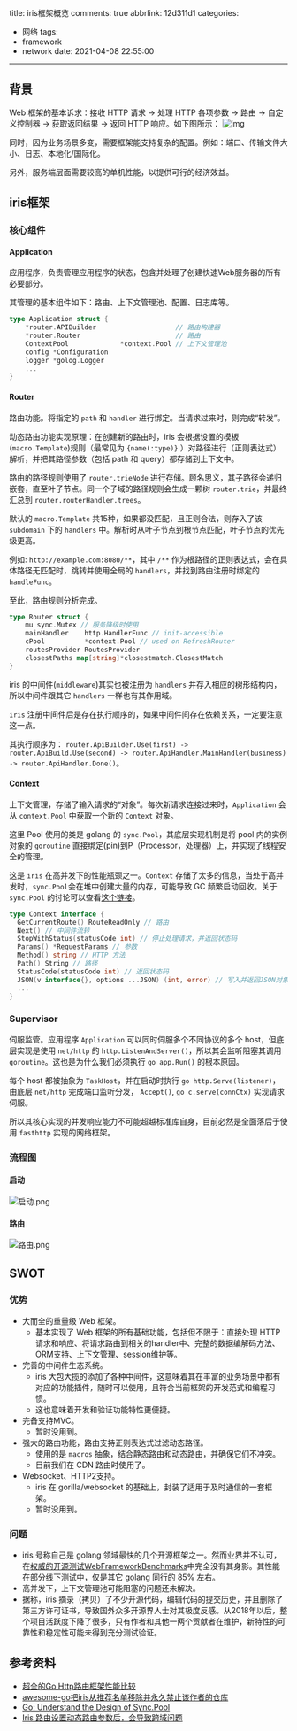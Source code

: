 title: iris框架概览
comments: true
abbrlink: 12d311d1
categories:
  - 网络
tags:
  - framework
  - network
date: 2021-04-08 22:55:00
---

## 背景

Web 框架的基本诉求：接收 HTTP 请求 -> 处理 HTTP 各项参数 -> 路由 -> 自定义控制器 ->   获取返回结果 -> 返回 HTTP 响应。如下图所示：
![img](https://pic1.zhimg.com/80/v2-988e45bb7c2676d2cd6d00ab620743cd_hd.jpg)

同时，因为业务场景多变，需要框架能支持复杂的配置。例如：端口、传输文件大小、日志、本地化/国际化。

另外，服务端层面需要较高的单机性能，以提供可行的经济效益。

## iris框架

### 核心组件

#### Application

应用程序，负责管理应用程序的状态，包含并处理了创建快速Web服务器的所有必要部分。

其管理的基本组件如下：路由、上下文管理池、配置、日志库等。

```go
type Application struct {
	*router.APIBuilder                    // 路由构建器
	*router.Router                        // 路由
	ContextPool             *context.Pool // 上下文管理池
	config *Configuration
	logger *golog.Logger
	...
}
```

#### Router

路由功能。将指定的 `path` 和 `handler` 进行绑定。当请求过来时，则完成“转发”。

动态路由功能实现原理：在创建新的路由时，iris 会根据设置的模板(`macro.Template`)规则（最常见为 `{name(:type)}` ）对路径进行（正则表达式）解析，并把其路径参数（包括 path 和 query）都存储到上下文中。

路由的路径规则使用了 `router.trieNode` 进行存储。顾名思义，其子路径会递归嵌套，直至叶子节点。同一个子域的路径规则会生成一颗树 `router.trie`，并最终汇总到 `router.routerHandler.trees`。

默认的 `macro.Template` 共15种，如果都没匹配，且正则合法，则存入了该 `subdomain` 下的 `handlers` 中。解析时从叶子节点到根节点匹配，叶子节点的优先级更高。

例如: `http://example.com:8080/**`，其中 `/**` 作为根路径的正则表达式，会在具体路径无匹配时，跳转并使用全局的 `handlers`，并找到路由注册时绑定的 `handleFunc`。

至此，路由规则分析完成。

```go
type Router struct {
	mu sync.Mutex // 服务降级时使用
	mainHandler    http.HandlerFunc // init-accessible
	cPool          *context.Pool // used on RefreshRouter
	routesProvider RoutesProvider
	closestPaths map[string]*closestmatch.ClosestMatch
}
```

iris 的中间件(`middleware`)其实也被注册为 `handlers` 并存入相应的树形结构内，所以中间件跟其它 `handlers` 一样也有其作用域。

`iris` 注册中间件后是存在执行顺序的，如果中间件间存在依赖关系，一定要注意这一点。

其执行顺序为： `router.ApiBuilder.Use(first) -> router.ApiBuild.Use(second) -> router.ApiHandler.MainHandler(business) -> router.ApiHandler.Done()`。

#### Context

上下文管理，存储了输入请求的“对象”。每次新请求连接过来时，`Application` 会从 `context.Pool` 中获取一个新的 `Context` 对象。

这里 Pool 使用的类是 golang 的 `sync.Pool`，其底层实现机制是将 pool 内的实例对象的 `goroutine` 直接绑定(pin)到P（Processor，处理器）上，并实现了线程安全的管理。

这是 `iris` 在高并发下的性能瓶颈之一。`Context` 存储了太多的信息，当处于高并发时，`sync.Pool`会在堆中创建大量的内存，可能导致 GC 频繁启动回收。关于 `sync.Pool` 的讨论可以查看[这个链接](https://github.com/golang/go/issues/23199)。

```go
type Context interface {
  GetCurrentRoute() RouteReadOnly // 路由
  Next() // 中间件流转
  StopWithStatus(statusCode int) // 停止处理请求，并返回状态码
  Params() *RequestParams // 参数
  Method() string // HTTP 方法
  Path() String // 路径
  StatusCode(statusCode int) // 返回状态码
  JSON(v interface{}, options ...JSON) (int, error) // 写入并返回JSON对象
  ...
}
```

### Supervisor

伺服监管。应用程序 `Application` 可以同时伺服多个不同协议的多个 host，但底层实现是使用 `net/http` 的 `http.ListenAndServer()`，所以其会监听阻塞其调用 `goroutine`。这也是为什么我们必须执行 `go app.Run()` 的根本原因。

每个 host 都被抽象为 `TaskHost`，并在启动时执行 `go http.Serve(listener)`，由底层 `net/http` 完成端口监听分发， `Accept()`, `go c.serve(connCtx)` 实现请求伺服。

所以其核心实现的并发响应能力不可能超越标准库自身，目前必然是全面落后于使用 `fasthttp` 实现的网络框架。

### 流程图

#### 启动

![启动.png](https://i.loli.net/2020/06/19/pgh6w3I1cirA7Nv.png)

#### 路由

![路由.png](https://i.loli.net/2020/06/19/o16cGjRUYXif3A7.png)

## SWOT

### 优势

* 大而全的重量级 Web 框架。
  * 基本实现了 Web 框架的所有基础功能，包括但不限于：直接处理 HTTP 请求和响应、将请求路由到相关的handler中、完整的数据编解码方法、ORM支持、上下文管理、session维护等。
* 完善的中间件生态系统。
  * iris 大包大揽的添加了各种中间件，这意味着其在丰富的业务场景中都有对应的功能插件，随时可以使用，且符合当前框架的开发范式和编程习惯。
  * 这也意味着开发和验证功能特性更便捷。
* 完备支持MVC。
  * 暂时没用到。
* 强大的路由功能，路由支持正则表达式过滤动态路径。
  * 使用的是 `macros` 抽象，结合静态路由和动态路由，并确保它们不冲突。
  * 目前我们在 CDN 路由时使用了。
* Websocket、HTTP2支持。
  * iris 在 gorilla/websocket 的基础上，封装了适用于及时通信的一套框架。
  * 暂时没用到。

### 问题

* iris 号称自己是 golang 领域最快的几个开源框架之一。然而业界并不认可，在[权威的开源测试WebFrameworkBenchmarks](https://www.techempower.com/benchmarks)中完全没有其身影。其性能在部分线下测试中，仅是其它 golang 同行的 85% 左右。
* 高并发下，上下文管理池可能阻塞的问题还未解决。
* 据称，iris 摘录（拷贝）了不少开源代码，编辑代码的提交历史，并且删除了第三方许可证书，导致国外众多开源界人士对其极度反感。从2018年以后，整个项目活跃度下降了很多，只有作者和其他一两个贡献者在维护，新特性的可靠性和稳定性可能未得到充分测试验证。

## 参考资料

* [超全的Go Http路由框架性能比较](https://colobu.com/2016/03/23/Go-HTTP-request-router-and-web-framework-benchmark/)
* [awesome-go把iris从推荐名单移除并永久禁止该作者的仓库](https://github.com/avelino/awesome-go/pull/1730#issuecomment-352275025)
* [Go: Understand the Design of Sync.Pool](https://medium.com/a-journey-with-go/go-understand-the-design-of-sync-pool-2dde3024e277)
* [Iris 路由设置动态路由参数后，会导致跨域问题](https://learnku.com/go/t/45758)